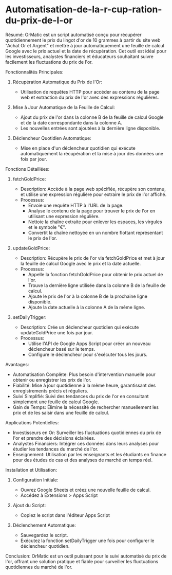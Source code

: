 # Automatisation-de-la-r-cup-ration-du-prix-de-l-or

Résumé:
OrMatic est un script automatisé conçu pour récupérer quotidiennement le prix du lingot d'or de 10 grammes à partir du site web "Achat Or et Argent" et mettre à jour automatiquement une feuille de calcul Google avec le prix actuel et la date de récupération. Cet outil est idéal pour les investisseurs, analystes financiers et éducateurs souhaitant suivre facilement les fluctuations du prix de l'or.

Fonctionnalités Principales:

  1. Récupération Automatique du Prix de l'Or:
      - Utilisation de requêtes HTTP pour accéder au contenu de la page web et extraction du prix de l'or avec des expressions régulières.
  
  2. Mise à Jour Automatique de la Feuille de Calcul:
      - Ajout du prix de l'or dans la colonne B de la feuille de calcul Google et de la date correspondante dans la colonne A.
      - Les nouvelles entrées sont ajoutées à la dernière ligne disponible.
  
  3. Déclencheur Quotidien Automatique:
      - Mise en place d'un déclencheur quotidien qui exécute automatiquement la récupération et la mise à jour des données une fois par jour.
  
Fonctions Détaillées:

  1. fetchGoldPrice:
      - Description: Accède à la page web spécifiée, récupère son contenu, et utilise une expression régulière pour extraire le prix de l'or affiché.
      - Processus:
          - Envoie une requête HTTP à l'URL de la page.
          - Analyse le contenu de la page pour trouver le prix de l'or en utilisant une expression régulière.
          - Nettoie la chaîne extraite pour enlever les espaces, les virgules et le symbole "€".
          - Convertit la chaîne nettoyée en un nombre flottant représentant le prix de l'or.

  2. updateGoldPrice:
      - Description: Récupère le prix de l'or via fetchGoldPrice et met à jour la feuille de calcul Google avec le prix et la date actuelle.
      - Processus:
          - Appelle la fonction fetchGoldPrice pour obtenir le prix actuel de l'or.
          - Trouve la dernière ligne utilisée dans la colonne B de la feuille de calcul.
          - Ajoute le prix de l'or à la colonne B de la prochaine ligne disponible.
          - Ajoute la date actuelle à la colonne A de la même ligne.

  3. setDailyTrigger:
      - Description: Crée un déclencheur quotidien qui exécute updateGoldPrice une fois par jour.
      - Processus:
          - Utilise l'API de Google Apps Script pour créer un nouveau déclencheur basé sur le temps.
          - Configure le déclencheur pour s'exécuter tous les jours.


Avantages:
  - Automatisation Complète: Plus besoin d'intervention manuelle pour obtenir ou enregistrer les prix de l'or.
  - Fiabilité: Mise à jour quotidienne à la même heure, garantissant des enregistrements précis et réguliers.
  - Suivi Simplifié: Suivi des tendances du prix de l'or en consultant simplement une feuille de calcul Google.
  - Gain de Temps: Élimine la nécessité de rechercher manuellement les prix et de les saisir dans une feuille de calcul.

Applications Potentielles:
  - Investisseurs en Or: Surveiller les fluctuations quotidiennes du prix de l'or et prendre des décisions éclairées.
  - Analystes Financiers: Intégrer ces données dans leurs analyses pour étudier les tendances du marché de l'or.
  - Enseignement: Utilisation par les enseignants et les étudiants en finance pour des études de cas et des analyses de marché en temps réel.
  
Installation et Utilisation:

1. Configuration Initiale:
    - Ouvrez Google Sheets et créez une nouvelle feuille de calcul.
    - Accédez à Extensions > Apps Script

2. Ajout du Script:
    - Copiez le script dans l'éditeur Apps Script

3. Déclenchement Automatique:
    - Sauvegardez le script.
    - Exécutez la fonction setDailyTrigger une fois pour configurer le déclencheur quotidien.

Conclusion:
OrMatic est un outil puissant pour le suivi automatisé du prix de l'or, offrant une solution pratique et fiable pour surveiller les fluctuations quotidiennes du marché de l'or.
